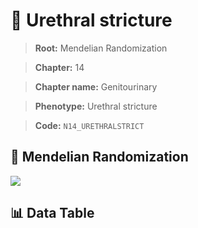 # 🧪 Urethral stricture

> **Root:** Mendelian Randomization

> **Chapter:** 14  

> **Chapter name:** Genitourinary

> **Phenotype:** Urethral stricture  

> **Code:** `N14_URETHRALSTRICT`

## 🧬 Mendelian Randomization  

<img src="/MR/Figures/Forward/N14_URETHRALSTRICT.png"/>

## 📊 Data Table

<CsvTableMRF src="/MR_Data/Forward/N14_URETHRALSTRICT.csv"/>
